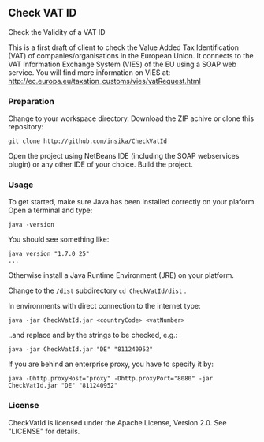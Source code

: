 
## Check VAT ID ##

Check the Validity of a VAT ID

This is a first draft of client to check the Value Added Tax Identification (VAT) of companies/organisations in the European Union. It connects to the VAT Information Exchange System (VIES) of the EU using a SOAP web service. You will find more information on VIES at:
http://ec.europa.eu/taxation_customs/vies/vatRequest.html


### Preparation ###

Change to your workspace directory. Download the ZIP achive or clone this repository: 

    git clone http://github.com/insika/CheckVatId

Open the project using NetBeans IDE (including the SOAP webservices plugin) or any other IDE of your choice. 
Build the project. 


### Usage ###

To get started, make sure Java has been installed correctly on your plaform. Open a terminal and type:

    java -version

You should see something like:

    java version "1.7.0_25" 
    ...

Otherwise install a Java Runtime Environment (JRE) on your platform.

Change to the `/dist` subdirectory `cd CheckVatId/dist` .

In environments with direct connection to the internet type:

    java -jar CheckVatId.jar <countryCode> <vatNumber>

..and replace <countryCode> and <vatNumber> by the strings to be checked, e.g.:

    java -jar CheckVatId.jar "DE" "811240952" 

If you are behind an enterprise proxy, you have to specify it by:

    java -Dhttp.proxyHost="proxy" -Dhttp.proxyPort="8080" -jar CheckVatId.jar "DE" "811240952"


### License ###

CheckVatId is licensed under the Apache License, Version 2.0. See "LICENSE" for details.
